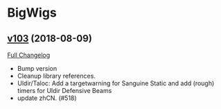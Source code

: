 # BigWigs

## [v103](https://github.com/BigWigsMods/BigWigs/tree/v103) (2018-08-09)
[Full Changelog](https://github.com/BigWigsMods/BigWigs/compare/v102...v103)

- Bump version  
- Cleanup library references.  
- Uldir/Taloc: Add a targetwarning for Sanguine Static and add (rough) timers for Uldir Defensive Beams  
- update zhCN. (#518)  
